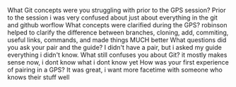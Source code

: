 


What Git concepts were you struggling with prior to the GPS session? 
Prior to the session i was very confused about just about everything in the git and github worflow
What concepts were clarified during the GPS?
robinson helped to clarify the difference between branches, cloning, add, commiting, useful links, commands, and made things MUCH better
What questions did you ask your pair and the guide?
I didn't have a pair, but i asked my guide everything i didn't know. 
What still confuses you about Git?
it mostly makes sense now, i dont know what i dont know yet 
How was your first experience of pairing in a GPS?
It was great, i want more facetime with someone who knows their stuff well 